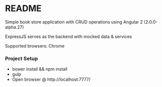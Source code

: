 # README #

Simple book store application with CRUD operations using Angular 2 (2.0.0-alpha.27)

ExpressJS serves as the backend with mocked data & services

Supported browsers: Chrome

### Project Setup ###

* bower install && npm install
* gulp
* Open browser @ http://localhost:7777/
